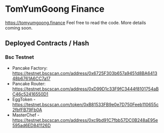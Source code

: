 # TomYumGoong Finance

https://tomyumgoong.finance Feel free to read the code. More details coming soon.

## Deployed Contracts / Hash

### Bsc Testnet

- Pancake Factory: https://testnet.bscscan.com/address/0x6725F303b657a9451d8BA641348b6761A6CC7a17
- Pancake Router: https://testnet.bscscan.com/address/0xD99D1c33F9fC3444f8101754aBC46c52416550D1
- EggToken - https://testnet.bscscan.com/token/0xB81533FB9e0e7D750Feeb110655c2fbfFB79Fb0A
- MasterChef - https://testnet.bscscan.com/address/0xc9bd91C7fbb57DC0B248aE95e595ad6ED841126D
